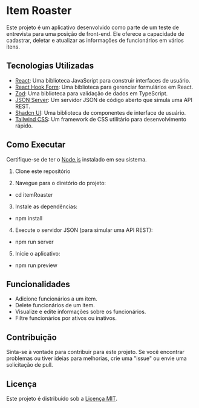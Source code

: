 # Item Roaster

Este projeto é um aplicativo desenvolvido como parte de um teste de entrevista para uma posição de front-end. Ele oferece a capacidade de cadastrar, deletar e atualizar as informações de funcionários em vários itens.

## Tecnologias Utilizadas

- [React](https://reactjs.org/): Uma biblioteca JavaScript para construir interfaces de usuário.
- [React Hook Form](https://react-hook-form.com/): Uma biblioteca para gerenciar formulários em React.
- [Zod](https://github.com/colinhacks/zod): Uma biblioteca para validação de dados em TypeScript.
- [JSON Server](https://github.com/typicode/json-server): Um servidor JSON de código aberto que simula uma API REST.
- [Shadcn UI](https://shadcn.com/shadcn-ui/): Uma biblioteca de componentes de interface de usuário.
- [Tailwind CSS](https://tailwindcss.com/): Um framework de CSS utilitário para desenvolvimento rápido.

## Como Executar

Certifique-se de ter o [Node.js](https://nodejs.org/) instalado em seu sistema.

1. Clone este repositório
   
2. Navegue para o diretório do projeto:
- cd itemRoaster

3. Instale as dependências:
- npm install

4. Execute o servidor JSON (para simular uma API REST):
- npm run server

5. Inicie o aplicativo:
- npm run preview

## Funcionalidades

- Adicione funcionários a um item.
- Delete funcionários de um item.
- Visualize e edite informações sobre os funcionários.
- Filtre funcionários por ativos ou inativos.

## Contribuição

Sinta-se à vontade para contribuir para este projeto. Se você encontrar problemas ou tiver ideias para melhorias, crie uma "issue" ou envie uma solicitação de pull.

## Licença

Este projeto é distribuído sob a [Licença MIT](LICENSE).


